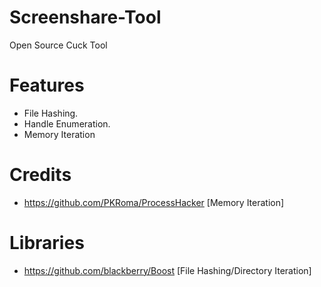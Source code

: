 # Screenshare-Tool
Open Source Cuck Tool


# Features
- File Hashing.
- Handle Enumeration.
- Memory Iteration

# Credits 
- https://github.com/PKRoma/ProcessHacker [Memory Iteration]

# Libraries
- https://github.com/blackberry/Boost [File Hashing/Directory Iteration]
